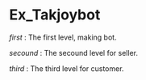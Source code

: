 # Ex_Takjoybot

*first* : The first level, making bot.

*secound* : The secound level for seller.

*third* : The third level for customer.
